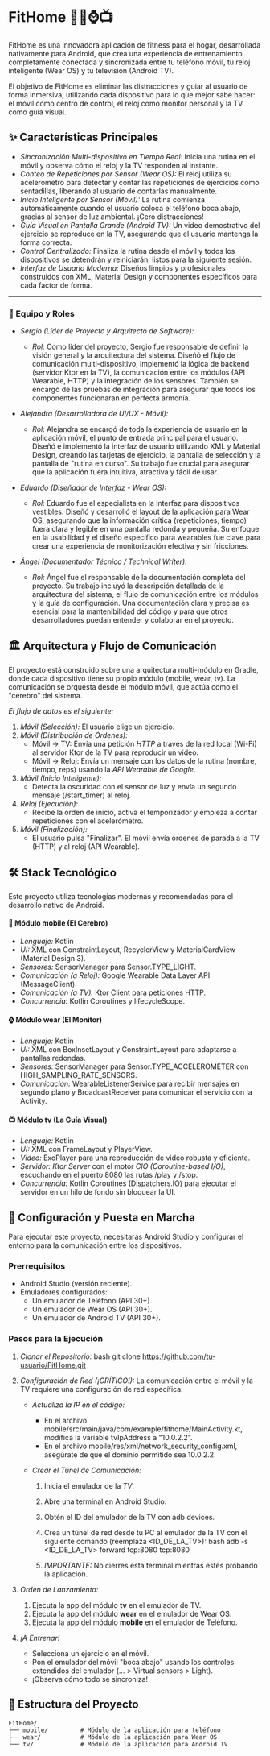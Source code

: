 # FitHome 🏋‍♂⌚📺

FitHome es una innovadora aplicación de fitness para el hogar, desarrollada nativamente para Android, que crea una experiencia de entrenamiento completamente conectada y sincronizada entre tu teléfono móvil, tu reloj inteligente (Wear OS) y tu televisión (Android TV).

El objetivo de FitHome es eliminar las distracciones y guiar al usuario de forma inmersiva, utilizando cada dispositivo para lo que mejor sabe hacer: el móvil como centro de control, el reloj como monitor personal y la TV como guía visual.

## ✨ Características Principales

*   *Sincronización Multi-dispositivo en Tiempo Real:* Inicia una rutina en el móvil y observa cómo el reloj y la TV responden al instante.
*   *Conteo de Repeticiones por Sensor (Wear OS):* El reloj utiliza su acelerómetro para detectar y contar las repeticiones de ejercicios como sentadillas, liberando al usuario de contarlas manualmente.
*   *Inicio Inteligente por Sensor (Móvil):* La rutina comienza automáticamente cuando el usuario coloca el teléfono boca abajo, gracias al sensor de luz ambiental. ¡Cero distracciones!
*   *Guía Visual en Pantalla Grande (Android TV):* Un video demostrativo del ejercicio se reproduce en la TV, asegurando que el usuario mantenga la forma correcta.
*   *Control Centralizado:* Finaliza la rutina desde el móvil y todos los dispositivos se detendrán y reiniciarán, listos para la siguiente sesión.
*   *Interfaz de Usuario Moderna:* Diseños limpios y profesionales construidos con XML, Material Design y componentes específicos para cada factor de forma.

---

### 👥 Equipo y Roles

*   *Sergio (Líder de Proyecto y Arquitecto de Software):*
    *   *Rol:* Como líder del proyecto, Sergio fue responsable de definir la visión general y la arquitectura del sistema. Diseñó el flujo de comunicación multi-dispositivo, implementó la lógica de backend (servidor Ktor en la TV), la comunicación entre los módulos (API Wearable, HTTP) y la integración de los sensores. También se encargó de las pruebas de integración para asegurar que todos los componentes funcionaran en perfecta armonía.

*   *Alejandra (Desarrolladora de UI/UX - Móvil):*
    *   *Rol:* Alejandra se encargó de toda la experiencia de usuario en la aplicación móvil, el punto de entrada principal para el usuario. Diseñó e implementó la interfaz de usuario utilizando XML y Material Design, creando las tarjetas de ejercicio, la pantalla de selección y la pantalla de "rutina en curso". Su trabajo fue crucial para asegurar que la aplicación fuera intuitiva, atractiva y fácil de usar.

*   *Eduardo (Diseñador de Interfaz - Wear OS):*
    *   *Rol:* Eduardo fue el especialista en la interfaz para dispositivos vestibles. Diseñó y desarrolló el layout de la aplicación para Wear OS, asegurando que la información crítica (repeticiones, tiempo) fuera clara y legible en una pantalla redonda y pequeña. Su enfoque en la usabilidad y el diseño específico para wearables fue clave para crear una experiencia de monitorización efectiva y sin fricciones.

*   *Ángel (Documentador Técnico / Technical Writer):*
    *   *Rol:* Ángel fue el responsable de la documentación completa del proyecto. Su trabajo incluyó la descripción detallada de la arquitectura del sistema, el flujo de comunicación entre los módulos y la guía de configuración. Una documentación clara y precisa es esencial para la mantenibilidad del código y para que otros desarrolladores puedan entender y colaborar en el proyecto.

## 🏛 Arquitectura y Flujo de Comunicación

El proyecto está construido sobre una arquitectura multi-módulo en Gradle, donde cada dispositivo tiene su propio módulo (mobile, wear, tv). La comunicación se orquesta desde el módulo móvil, que actúa como el "cerebro" del sistema.

*El flujo de datos es el siguiente:*

1.  *Móvil (Selección):* El usuario elige un ejercicio.
2.  *Móvil (Distribución de Órdenes):*
    *   Móvil -> TV: Envía una petición *HTTP* a través de la red local (Wi-Fi) al servidor Ktor de la TV para reproducir un video.
    *   Móvil -> Reloj: Envía un mensaje con los datos de la rutina (nombre, tiempo, reps) usando la *API Wearable de Google*.
3.  *Móvil (Inicio Inteligente):*
    *   Detecta la oscuridad con el sensor de luz y envía un segundo mensaje (/start_timer) al reloj.
4.  *Reloj (Ejecución):*
    *   Recibe la orden de inicio, activa el temporizador y empieza a contar repeticiones con el acelerómetro.
5.  *Móvil (Finalización):*
    *   El usuario pulsa "Finalizar". El móvil envía órdenes de parada a la TV (HTTP) y al reloj (API Wearable).

## 🛠 Stack Tecnológico

Este proyecto utiliza tecnologías modernas y recomendadas para el desarrollo nativo de Android.

#### 📱 Módulo mobile (El Cerebro)
*   *Lenguaje:* Kotlin
*   *UI:* XML con ConstraintLayout, RecyclerView y MaterialCardView (Material Design 3).
*   *Sensores:* SensorManager para Sensor.TYPE_LIGHT.
*   *Comunicación (a Reloj):* Google Wearable Data Layer API (MessageClient).
*   *Comunicación (a TV):* Ktor Client para peticiones HTTP.
*   *Concurrencia:* Kotlin Coroutines y lifecycleScope.

#### ⌚ Módulo wear (El Monitor)
*   *Lenguaje:* Kotlin
*   *UI:* XML con BoxInsetLayout y ConstraintLayout para adaptarse a pantallas redondas.
*   *Sensores:* SensorManager para Sensor.TYPE_ACCELEROMETER con HIGH_SAMPLING_RATE_SENSORS.
*   *Comunicación:* WearableListenerService para recibir mensajes en segundo plano y BroadcastReceiver para comunicar el servicio con la Activity.

#### 📺 Módulo tv (La Guía Visual)
*   *Lenguaje:* Kotlin
*   *UI:* XML con FrameLayout y PlayerView.
*   *Video:* ExoPlayer para una reproducción de video robusta y eficiente.
*   *Servidor:* *Ktor Server* con el motor *CIO (Coroutine-based I/O)*, escuchando en el puerto 8080 las rutas /play y /stop.
*   *Concurrencia:* Kotlin Coroutines (Dispatchers.IO) para ejecutar el servidor en un hilo de fondo sin bloquear la UI.

## 🚀 Configuración y Puesta en Marcha

Para ejecutar este proyecto, necesitarás Android Studio y configurar el entorno para la comunicación entre los dispositivos.

### Prerrequisitos
*   Android Studio (versión reciente).
*   Emuladores configurados:
    *   Un emulador de Teléfono (API 30+).
    *   Un emulador de Wear OS (API 30+).
    *   Un emulador de Android TV (API 30+).

### Pasos para la Ejecución

1.  *Clonar el Repositorio:*
    bash
    git clone https://github.com/tu-usuario/FitHome.git
    

2.  *Configuración de Red (¡CRÍTICO!):*
    La comunicación entre el móvil y la TV requiere una configuración de red específica.

    *   *Actualiza la IP en el código:*
        *   En el archivo mobile/src/main/java/com/example/fithome/MainActivity.kt, modifica la variable tvIpAddress a "10.0.2.2".
        *   En el archivo mobile/res/xml/network_security_config.xml, asegúrate de que el dominio permitido sea 10.0.2.2.

    *   *Crear el Túnel de Comunicación:*
        1.  Inicia el emulador de la *TV*.
        2.  Abre una terminal en Android Studio.
        3.  Obtén el ID del emulador de la TV con adb devices.
        4.  Crea un túnel de red desde tu PC al emulador de la TV con el siguiente comando (reemplaza <ID_DE_LA_TV>):
            bash
            adb -s <ID_DE_LA_TV> forward tcp:8080 tcp:8080
            
        5.  *IMPORTANTE:* No cierres esta terminal mientras estés probando la aplicación.

3.  *Orden de Lanzamiento:*
    1.  Ejecuta la app del módulo **tv** en el emulador de TV.
    2.  Ejecuta la app del módulo **wear** en el emulador de Wear OS.
    3.  Ejecuta la app del módulo **mobile** en el emulador de Teléfono.

4.  *¡A Entrenar!*
    *   Selecciona un ejercicio en el móvil.
    *   Pon el emulador del móvil "boca abajo" usando los controles extendidos del emulador (... > Virtual sensors > Light).
    *   ¡Observa cómo todo se sincroniza!

## 📂 Estructura del Proyecto

```
FitHome/
├── mobile/         # Módulo de la aplicación para teléfono
├── wear/           # Módulo de la aplicación para Wear OS
└── tv/             # Módulo de la aplicación para Android TV
```
